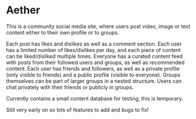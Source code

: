 # Aether

This is a community social media site, where users post video, image or text content either to their own profile or to groups. 

Each post has likes and dislikes as well as a comment section. Each user has a limited number of likes/dislikes per day, and each piece of content can be liked/disliked multiple times. Everyone has a curated content feed with posts from their followed users and groups, as well as recommended content. Each user has friends and followers, as well as a private profile (only visible to friends) and a public profile (visible to everyone). Groups themselves can be part of larger groups in a nested structure. Users can chat privately with their friends or publicly in groups.

Currently contains a small content database for testing, this is temporary.

Still very early on so lots of features to add and bugs to fix!
